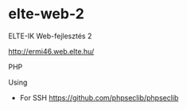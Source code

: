 # elte-web-2
ELTE-IK Web-fejlesztés 2

http://ermi46.web.elte.hu/

PHP

Using 
- For SSH https://github.com/phpseclib/phpseclib